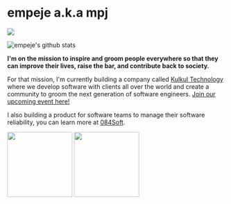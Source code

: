 # empeje a.k.a mpj

<a href="https://www.buymeacoffee.com/empeje"><img src="https://img.buymeacoffee.com/button-api/?text=Buy me a book&emoji=📖&slug=empeje&button_colour=FFDD00&font_colour=000000&font_family=Cookie&outline_colour=000000&coffee_colour=ffffff"></a>

![empeje's github stats](https://github-readme-stats.vercel.app/api?username=empeje&show_icons=true&theme=radical)

**I'm on the mission to inspire and groom people everywhere so that they can improve their lives, raise the bar, and contribute back to society.**

For that mission, I'm currently building a company called [Kulkul Technology][KULKUL] where we develop software with clients all over the world and create a community to groom the next generation of software engineers. [Join our upcoming event here!][MEETUP]

I also building a product for software teams to manage their software reliability, you can learn more at [084Soft][084SOFT].

[<img src="https://github.com/kulkultech.png" width="150px" />][KULKUL]
[<img src="https://github.com/084soft.png" width="150px" />][084SOFT]

[KULKUL]: https://github.com/kulkultech
[MEETUP]: https://meetup.com/kulkul
[084SOFT]: https://084soft.com
